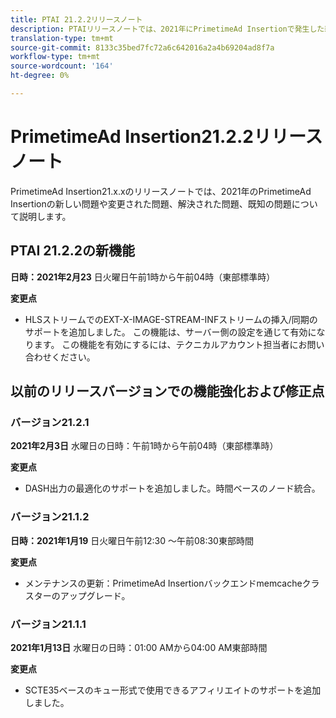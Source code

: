 ```yaml
---
title: PTAI 21.2.2リリースノート
description: PTAIリリースノートでは、2021年にPrimetimeAd Insertionで発生した新しい問題や変更された問題、解決された問題、既知の問題について説明します。
translation-type: tm+mt
source-git-commit: 8133c35bed7fc72a6c642016a2a4b69204ad8f7a
workflow-type: tm+mt
source-wordcount: '164'
ht-degree: 0%

---
```



# PrimetimeAd Insertion21.2.2リリースノート

PrimetimeAd Insertion21.x.xのリリースノートでは、2021年のPrimetimeAd Insertionの新しい問題や変更された問題、解決された問題、既知の問題について説明します。

## PTAI 21.2.2の新機能

**日時：2021年2月23** 日火曜日午前1時から午前04時（東部標準時）

**変更点**

* HLSストリームでのEXT-X-IMAGE-STREAM-INFストリームの挿入/同期のサポートを追加しました。 この機能は、サーバー側の設定を通じて有効になります。 この機能を有効にするには、テクニカルアカウント担当者にお問い合わせください。

## 以前のリリースバージョンでの機能強化および修正点

### バージョン21.2.1

**2021年2月3日** 水曜日の日時：午前1時から午前04時（東部標準時）

**変更点**

* DASH出力の最適化のサポートを追加しました。時間ベースのノード統合。

### バージョン21.1.2

**日時：2021年1月19** 日火曜日午前12:30 ～午前08:30東部時間

**変更点**

* メンテナンスの更新：PrimetimeAd Insertionバックエンドmemcacheクラスターのアップグレード。

### バージョン21.1.1

**2021年1月13日** 水曜日の日時：01:00 AMから04:00 AM東部時間

**変更点**

* SCTE35ベースのキュー形式で使用できるアフィリエイトのサポートを追加しました。